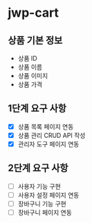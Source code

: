 # jwp-cart

## 상품 기본 정보
- 상품 ID
- 상품 이름
- 상품 이미지
- 상품 가격

## 1단계 요구 사항
- [x] 상품 목록 페이지 연동
- [x] 상품 관리 CRUD API 작성
- [x] 관리자 도구 페이지 연동

## 2단계 요구 사항
-[ ] 사용자 기능 구현
-[ ] 사용자 설정 페이지 연동
-[ ] 장바구니 기능 구현
-[ ] 장바구니 페이지 연동